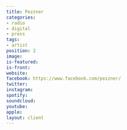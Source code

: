 ```yaml
---
title: Pezzner
categories:
- radio
- digital
- press
tags:
- artist
position: 2
image: 
is-featured: 
is-front: 
website: 
facebook: https://www.facebook.com/pezzner/
twitter: 
instagram: 
spotify: 
soundcloud: 
youtube: 
apple: 
layout: client
---
```


